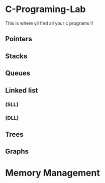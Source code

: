 # C-Programing-Lab
This is where yll find all your c programs !!
## Pointers
## Stacks
## Queues
## Linked list
### (SLL)
### (DLL)
## Trees 
## Graphs
# Memory Management
